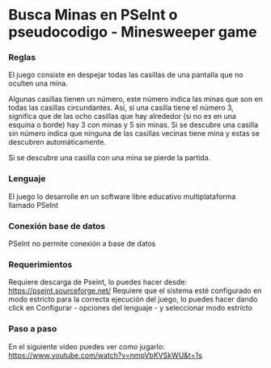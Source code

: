 
# Busca Minas en PSeInt o pseudocodigo - Minesweeper game

### Reglas

El juego consiste en despejar todas las casillas de una pantalla que no oculten una mina.

Algunas casillas tienen un número, este número indica las minas que son en todas las casillas circundantes. Así, si una casilla tiene el número 3, significa que de las ocho casillas que hay alrededor (si no es en una esquina o borde) hay 3 con minas y 5 sin minas. Si se descubre una casilla sin número indica que ninguna de las casillas vecinas tiene mina y estas se descubren automáticamente.

Si se descubre una casilla con una mina se pierde la partida.

### Lenguaje

El juego lo desarrolle en un software libre educativo multiplataforma llamado PSeInt

### Conexión base de datos
PSeInt no permite conexión a base de datos

### Requerimientos
Requiere descarga de Pseint, lo puedes hacer desde: https://pseint.sourceforge.net/
Requiere que el sistema esté configurado en modo estricto para la correcta ejecución del juego, lo puedes hacer dando click en Configurar - opciones del lenguaje - y seleccionar modo estricto

### Paso a paso
En el siguiente video puedes ver como jugarlo:  https://www.youtube.com/watch?v=nmpVbKVSkWU&t=1s


